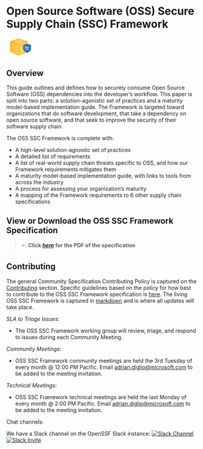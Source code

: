 # Open Source Software (OSS) Secure Supply Chain (SSC) Framework

<img alt="secure package icon" src="images/secure-package-icon.png" width=15%>

## Overview
This guide outlines and defines how to securely consume Open Source Software (OSS) dependencies into the developer’s workflow. This paper is split into two parts: a solution-agonistic set of practices and a maturity model-based implementation guide. The Framework is targeted toward organizations that do software development, that take a dependency on open source software, and that seek to improve the security of their software supply chain. 

The OSS SSC Framework is complete with: 

* A high-level solution-agnostic set of practices 
* A detailed list of requirements 
* A list of real-world supply chain threats specific to OSS, and how our Framework requirements mitigates them 
* A maturity model-based implementation guide, with links to tools from across the industry 
* A process for assessing your organization’s maturity 
* A mapping of the Framework requirements to 6 other supply chain specifications 

## View or Download the OSS SSC Framework Specification

> ⭐: **Click
> _[here](./specification/Open_Source_Software_(OSS)_Secure_Supply_Chain_(SSC)_Framework.pdf)_ for the PDF of the specification**

## Contributing

The general Community Specification Contributing Policy is captured on the [Contributing](Contributing.md) section. Specific guidelines based on the policy for how best to contribute to the OSS SSC Framework specification is [here](./specification/README.md). The living OSS SSC Framework is captured in [markdown](./specification/framework.md) and is where all updates will take place.

*SLA to Triage Issues*:
- The OSS SSC Framework working group will review, triage, and respond to issues during each Community Meeting.

*Community Meetings*:
- OSS SSC Framework community meetings are held the 3rd Tuesday of every month @ 12:00 PM Pacific. Email adrian.diglio@microsoft.com to be added to the meeting invitation.

*Technical Meetings*:
- OSS SSC Framework technical meetings are held the last Monday of every month @ 2:00 PM Pacific. Email adrian.diglio@microsoft.com to be added to the meeting invitation.

Chat channels:

We have a Slack channel on the OpenSSF Slack instance: <a href=https://openssf.slack.com/archives/C03THTH3RSM><img src="https://img.shields.io/badge/Slack:-%23oss_ssc_framework%20on%20OpenSSF%20Slack-blue.svg?style=plastic&logo=slack" alt="Slack Channel"></a>
<a href=https://slack.openssf.org/><img src="https://img.shields.io/badge/Slack-OpenSSF%20Slack%20Invite-blue.svg?style=plastic&logo=slack" alt="Slack Invite"></a>

